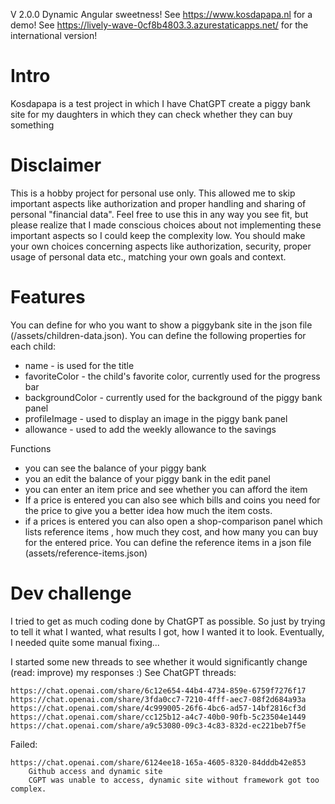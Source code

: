 V 2.0.0 Dynamic Angular sweetness!
See https://www.kosdapapa.nl for a demo!
See https://lively-wave-0cf8b4803.3.azurestaticapps.net/  for the international version!

# Intro 
Kosdapapa is a test project in which I have ChatGPT create a piggy bank site for my daughters in which they can check whether they can buy something

# Disclaimer
This is a hobby project  for personal use only. This allowed me to skip important aspects like authorization and proper handling and sharing of personal "financial data". Feel free to use this in any way you see fit, but please realize that I made conscious choices about not implementing these important aspects so I could keep the complexity low. You should make your own choices concerning aspects like authorization, security, proper usage of personal data etc., matching your own goals and context.

# Features

You can define for who you want to show a piggybank site in the json file (/assets/children-data.json). You can define the following properties for each child:
* name - is used for the title
* favoriteColor - the child's favorite color, currently used for the progress bar
* backgroundColor - currently used for the background of the piggy bank panel
* profileImage - used to display an image in the piggy bank panel
* allowance - used to add the weekly allowance to the savings

Functions
* you can see the balance of your piggy bank
* you an edit the balance of your piggy bank in the edit panel
* you can enter an item price and see whether you can afford the item
* If a price is entered you can also see which bills and coins you need for the price to give you a better idea how much the item costs.
* if a prices is entered you can also open a shop-comparison panel which lists reference items , how much they cost, and how many you can buy for the entered price. You can define the reference items in a json file (assets/reference-items.json)

# Dev challenge

I tried to get as much coding done by ChatGPT as possible. So just by trying to tell it what I wanted, what results I got, how I wanted it to look. Eventually, I needed quite some manual fixing...

I started some new threads to see whether it would significantly change (read: improve) my responses :) See ChatGPT threads:

    https://chat.openai.com/share/6c12e654-44b4-4734-859e-6759f7276f17
    https://chat.openai.com/share/3fda0cc7-7210-4fff-aec7-08f2d684a93a
    https://chat.openai.com/share/4c999005-26f6-4bc6-ad57-14bf2816cf3d
    https://chat.openai.com/share/cc125b12-a4c7-40b0-90fb-5c23504e1449
    https://chat.openai.com/share/a9c53080-09c3-4c83-832d-ec221beb7f5e 

Failed:

    https://chat.openai.com/share/6124ee18-165a-4605-8320-84dddb42e853
        Github access and dynamic site
        CGPT was unable to access, dynamic site without framework got too complex.
